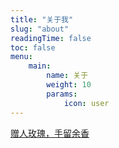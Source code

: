 ```yaml
---
title: "关于我"
slug: "about"
readingTime: false
toc: false
menu:
    main:
        name: 关于
        weight: 10
        params: 
            icon: user
---
```




<!-- <iframe src="https://wangxuan.mapengfei.cn/memory" width="100%" height="800" frameborder="0"></iframe> -->

[赠人玫瑰，手留余香](/p/pay-for-help/)



<!-- <iframe src="https://wangxuan.mapengfei.cn/web" width="100%" height="500" frameborder="0"></iframe> -->



<!-- > a uilt with Hugo

解锁音乐文件的网站

{{< quote author="A famous person" source="The book they wrote" url="https://en.wikipedia.org/wiki/Book">}}
Lorem ipsum dolor sit amet, consectetur adipiscing elit, sed do eiusmod tempor incididunt ut labore et dolore magna aliqua. Ut enim ad minim veniam, quis nostrud exercitation ullamco laboris nisi ut aliquip ex ea commodo consequat. Duis aute irure dolor in reprehenderit in voluptate velit esse cillum dolore eu fugiat nulla pariatur. Excepteur sint occaecat cupidatat non proident, sunt in culpa qui officia deserunt mollit anim id est laborum.
{{< /quote >}} -->
